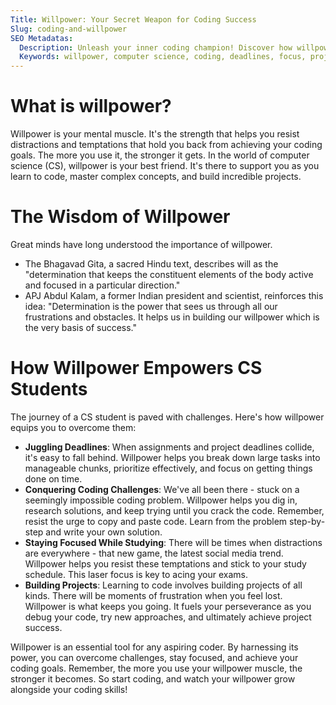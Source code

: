 ```yaml
---
Title: Willpower: Your Secret Weapon for Coding Success
Slug: coding-and-willpower
SEO Metadatas:
  Description: Unleash your inner coding champion! Discover how willpower can help you conquer deadlines, master complex concepts, and build awesome projects.
  Keywords: willpower, computer science, coding, deadlines, focus, projects
---
```


# What is willpower?

Willpower is your mental muscle. It's the strength that helps you resist distractions and temptations that hold you back from achieving your coding goals. The more you use it, the stronger it gets. In the world of computer science (CS), willpower is your best friend. It's there to support you as you learn to code, master complex concepts, and build incredible projects.

# The Wisdom of Willpower

Great minds have long understood the importance of willpower.

- The Bhagavad Gita, a sacred Hindu text, describes will as the "determination that keeps the constituent elements of the body active and focused in a particular direction."
- APJ Abdul Kalam, a former Indian president and scientist, reinforces this idea: "Determination is the power that sees us through all our frustrations and obstacles. It helps us in building our willpower which is the very basis of success."

# How Willpower Empowers CS Students

The journey of a CS student is paved with challenges. Here's how willpower equips you to overcome them:

- **Juggling Deadlines**: When assignments and project deadlines collide, it's easy to fall behind. Willpower helps you break down large tasks into manageable chunks, prioritize effectively, and focus on getting things done on time.
- **Conquering Coding Challenges**: We've all been there - stuck on a seemingly impossible coding problem. Willpower helps you dig in, research solutions, and keep trying until you crack the code. Remember, resist the urge to copy and paste code. Learn from the problem step-by-step and write your own solution.
- **Staying Focused While Studying**: There will be times when distractions are everywhere - that new game, the latest social media trend. Willpower helps you resist these temptations and stick to your study schedule. This laser focus is key to acing your exams.
- **Building Projects**: Learning to code involves building projects of all kinds. There will be moments of frustration when you feel lost. Willpower is what keeps you going. It fuels your perseverance as you debug your code, try new approaches, and ultimately achieve project success.

Willpower is an essential tool for any aspiring coder. By harnessing its power, you can overcome challenges, stay focused, and achieve your coding goals. Remember, the more you use your willpower muscle, the stronger it becomes. So start coding, and watch your willpower grow alongside your coding skills!
